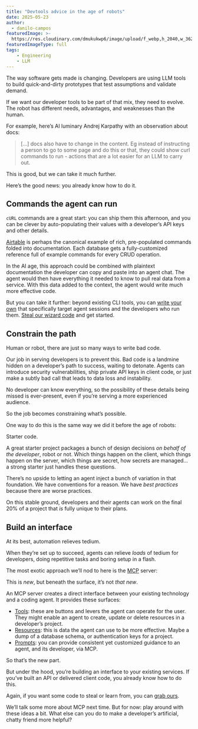 ```yaml
---
title: "Devtools advice in the age of robots"
date: 2025-05-23
author:
  - danilo-campos
featuredImage: >-
  https://res.cloudinary.com/dmukukwp6/image/upload/f_webp,h_2040,w_3627,c_fill,g_auto,q_auto/math_meme_8b0013533e
featuredImageType: full
tags:
    - Engineering
    - LLM
---
```


The way software gets made is changing. Developers are using LLM tools to build quick-and-dirty prototypes that test assumptions and validate demand.

If we want our developer tools to be part of that mix, they need to evolve. The robot has different needs, advantages, and weaknesses than the human.

For example, here’s AI luminary Andrej Karpathy with an observation about docs:

> […] docs also have to change in the content. Eg instead of instructing a person to go to some page and do this or that, they could show curl commands to run - actions that  are a lot easier for an LLM to carry out.

This is good, but we can take it much further.

Here’s the good news: you already know how to do it.

## Commands the agent can run

`cURL` commands are a great start: you can ship them this afternoon, and you can be clever by auto-populating their values with a developer’s API keys and other details.

[Airtable](https://airtable.com/developers/web/api/introduction) is perhaps the canonical example of rich, pre-populated commands  folded into documentation. Each database gets a fully-customized reference full of example commands for every CRUD operation.

In the AI age, this approach could be combined with plaintext documentation the developer can copy and paste into an agent chat. The agent would then have everything it needed to know to pull real data from a service. With this data added to the context, the agent would write much more effective code.

But you can take it further: beyond existing CLI tools, you can [write your own](/blog/envoy-wizard-llm-agent) that specifically target agent sessions and the developers who run them. [Steal our wizard code](https://github.com/PostHog/wizard) and get started.

## Constrain the path

Human or robot, there are just so many ways to write bad code.

Our job in serving developers is to prevent this. Bad code is a landmine hidden on a developer’s path to success, waiting to detonate. Agents can introduce security vulnerabilities, ship private API keys in client code, or just make a subtly bad call that leads to data loss and instability.

No developer can know everything, so the possibility of these details being missed is ever-present, even if you’re serving a more experienced audience.

So the job becomes constraining what’s possible.

One way to do this is the same way we did it before the age of robots:

Starter code.

A great starter project packages a bunch of design decisions *on behalf of the developer*, robot or not. Which things happen on the client, which things happen on the server, which things are secret, how secrets are managed… a strong starter just handles these questions.

There’s no upside to letting an agent inject a bunch of variation in that foundation. We have conventions for a reason. We have *best practices* because there are worse practices.

On this stable ground, developers and their agents can work on the final 20% of a project that *is* fully unique to their plans.

## Build an interface

At its best, automation relieves tedium.

When they’re set up to succeed, agents can relieve *loads* of tedium for developers, doing repetitive tasks and boring setup in a flash.

The most exotic approach we’ll nod to here is the [MCP](https://github.com/modelcontextprotocol) server: 

This is *new*, but beneath the surface, it’s not *that new*.

An MCP server creates a direct interface between your existing technology and a coding agent. It provides these surfaces:

- [Tools](https://modelcontextprotocol.io/docs/concepts/tools): these are buttons and levers the agent can operate for the user. They might enable an agent to create, update or delete resources in a developer’s project.
- [Resources](https://modelcontextprotocol.io/docs/concepts/resources): this is data the agent can use to be more effective. Maybe a dump of a database schema, or authentication keys for a project.
- [Prompts](https://modelcontextprotocol.io/docs/concepts/prompts): you can provide consistent yet customized guidance to an agent, and its developer, via MCP.

So that’s the new part.

But under the hood, you’re building an interface to your existing services. If you’ve built an API or delivered client code, you already know how to do this.

Again, if you want some code to steal or learn from, you can [grab ours](https://github.com/PostHog/mcp).

We’ll talk some more about MCP next time. But for now: play around with these ideas a bit. What else can you do to make a developer’s artificial, chatty friend more helpful?